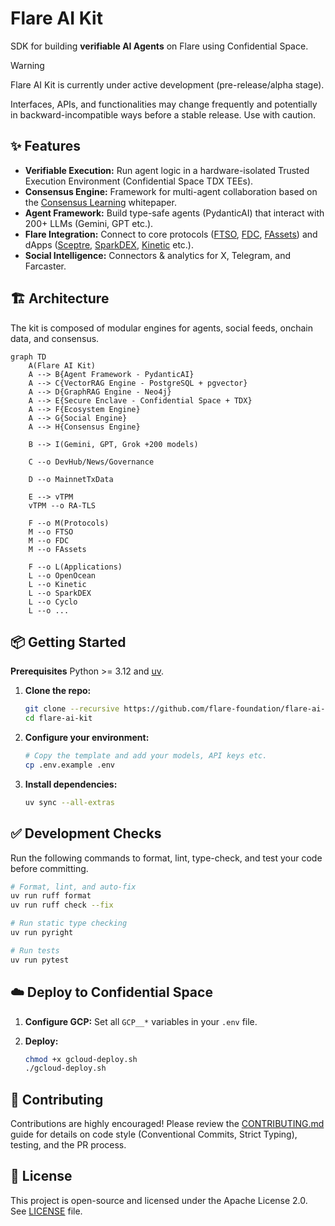 # Flare AI Kit

SDK for building **verifiable AI Agents** on Flare using Confidential Space.

> [!WARNING]
>
> Flare AI Kit is currently under active development (pre-release/alpha stage).
>
> Interfaces, APIs, and functionalities may change frequently and potentially in backward-incompatible ways before a stable release.
> Use with caution.

## ✨ Features

- **Verifiable Execution:** Run agent logic in a hardware-isolated Trusted Execution Environment (Confidential Space TDX TEEs).
- **Consensus Engine:** Framework for multi-agent collaboration based on the [Consensus Learning](https://arxiv.org/abs/2402.16157) whitepaper.
- **Agent Framework:** Build type-safe agents (PydanticAI) that interact with 200+ LLMs (Gemini, GPT etc.).
- **Flare Integration:** Connect to core protocols ([FTSO](https://dev.flare.network/ftso/overview), [FDC](https://dev.flare.network/fdc/overview), [FAssets](https://dev.flare.network/fassets/overview)) and dApps ([Sceptre](http://sceptre.fi), [SparkDEX](https://sparkdex.ai), [Kinetic](https://kinetic.market) etc.).
- **Social Intelligence:** Connectors & analytics for X, Telegram, and Farcaster.

## 🏗️ Architecture

The kit is composed of modular engines for agents, social feeds, onchain data, and consensus.

```mermaid
graph TD
    A(Flare AI Kit)
    A --> B{Agent Framework - PydanticAI}
    A --> C{VectorRAG Engine - PostgreSQL + pgvector}
    A --> D{GraphRAG Engine - Neo4j}
    A --> E{Secure Enclave - Confidential Space + TDX}
    A --> F{Ecosystem Engine}
    A --> G{Social Engine}
    A --> H{Consensus Engine}

    B --> I(Gemini, GPT, Grok +200 models)

    C --o DevHub/News/Governance

    D --o MainnetTxData

    E --> vTPM
    vTPM --o RA-TLS

    F --o M(Protocols)
    M --o FTSO
    M --o FDC
    M --o FAssets

    F --o L(Applications)
    L --o OpenOcean
    L --o Kinetic
    L --o SparkDEX
    L --o Cyclo
    L --o ...
```

## 📦 Getting Started

**Prerequisites** Python >= 3.12 and [uv](https://github.com/astral-sh/uv).

1. **Clone the repo:**

   ```bash
   git clone --recursive https://github.com/flare-foundation/flare-ai-kit.git
   cd flare-ai-kit
   ```

2. **Configure your environment:**

   ```bash
   # Copy the template and add your models, API keys etc.
   cp .env.example .env
   ```

3. **Install dependencies:**

   ```bash
   uv sync --all-extras
   ```

## ✅ Development Checks

Run the following commands to format, lint, type-check, and test your code before committing.

```bash
# Format, lint, and auto-fix
uv run ruff format
uv run ruff check --fix

# Run static type checking
uv run pyright

# Run tests
uv run pytest
```

## ☁️ Deploy to Confidential Space

1. **Configure GCP:** Set all `GCP__*` variables in your `.env` file.

2. **Deploy:**

   ```bash
   chmod +x gcloud-deploy.sh
   ./gcloud-deploy.sh
   ```

## 🤝 Contributing

Contributions are highly encouraged! Please review the [CONTRIBUTING.md](CONTRIBUTING.md) guide for details on code style (Conventional Commits, Strict Typing), testing, and the PR process.

## 📜 License

This project is open-source and licensed under the Apache License 2.0. See [LICENSE](LICENSE) file.
